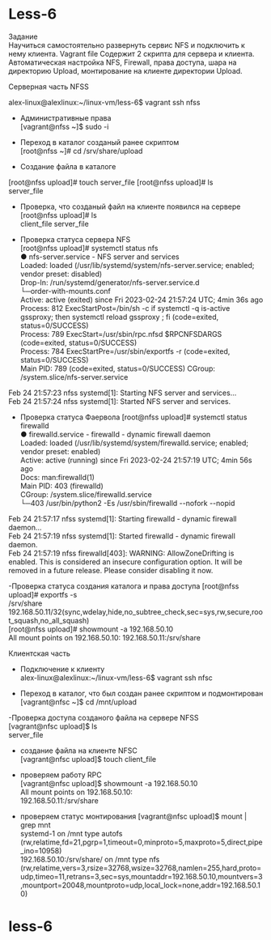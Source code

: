 # Less-6 

Задание  
Научиться самостоятельно развернуть сервис NFS и подключить к нему клиента.
Vagrant file Содержит 2 скрипта для сервера и клиента.  
Автоматическая настройка NFS, Firewall, права доступа, шара на директорию Upload, монтирование на клиенте директории Upload.  

Серверная часть NFSS  

alex-linux@alexlinux:~/linux-vm/less-6$ vagrant ssh nfss  
- Административные права  
[vagrant@nfss ~]$ sudo -i  

- Переход в каталог созданый ранее скриптом  
[root@nfss ~]# cd /srv/share/upload   
- Создание файла в каталоге  

[root@nfss upload]# touch server_file 
[root@nfss upload]# ls  
server_file  
- Проверка, что созданый файл на клиенте появился на сервере
[root@nfss upload]# ls  
client_file  server_file   

- Проверка статуса сервера NFS  
[root@nfss upload]# systemctl status nfs  
● nfs-server.service - NFS server and services  
   Loaded: loaded (/usr/lib/systemd/system/nfs-server.service; enabled; vendor preset: disabled)  
  Drop-In: /run/systemd/generator/nfs-server.service.d  
           └─order-with-mounts.conf  
   Active: active (exited) since Fri 2023-02-24 21:57:24 UTC; 4min 36s ago  
  Process: 812 ExecStartPost=/bin/sh -c if systemctl -q is-active gssproxy; then systemctl reload gssproxy ; fi (code=exited, status=0/SUCCESS)  
  Process: 789 ExecStart=/usr/sbin/rpc.nfsd $RPCNFSDARGS (code=exited, status=0/SUCCESS)  
  Process: 784 ExecStartPre=/usr/sbin/exportfs -r (code=exited, status=0/SUCCESS)  
 Main PID: 789 (code=exited, status=0/SUCCESS) 
   CGroup: /system.slice/nfs-server.service  

Feb 24 21:57:23 nfss systemd[1]: Starting NFS server and services...  
Feb 24 21:57:24 nfss systemd[1]: Started NFS server and services.  
- Проверка статуса Фаервола
[root@nfss upload]# systemctl status firewalld  
● firewalld.service - firewalld - dynamic firewall daemon  
   Loaded: loaded (/usr/lib/systemd/system/firewalld.service; enabled; vendor preset: enabled)  
   Active: active (running) since Fri 2023-02-24 21:57:19 UTC; 4min 56s ago  
     Docs: man:firewalld(1)  
 Main PID: 403 (firewalld)  
   CGroup: /system.slice/firewalld.service  
           └─403 /usr/bin/python2 -Es /usr/sbin/firewalld --nofork --nopid  

Feb 24 21:57:17 nfss systemd[1]: Starting firewalld - dynamic firewall daemon...  
Feb 24 21:57:19 nfss systemd[1]: Started firewalld - dynamic firewall daemon.  
Feb 24 21:57:19 nfss firewalld[403]: WARNING: AllowZoneDrifting is enabled. This is considered an insecure configuration option. It will be removed in a future release. Please consider disabling it now.  

-Проверка статуса создания каталога и права доступа
[root@nfss upload]# exportfs -s  
/srv/share  192.168.50.11/32(sync,wdelay,hide,no_subtree_check,sec=sys,rw,secure,root_squash,no_all_squash)  
[root@nfss upload]# showmount -a 192.168.50.10  
All mount points on 192.168.50.10: 
192.168.50.11:/srv/share  

Клиентская часть
- Подключение к клиенту  
alex-linux@alexlinux:~/linux-vm/less-6$ vagrant ssh nfsc  

- Переход в каталог, что был создан ранее скриптом и подмонтирован  
[vagrant@nfsc ~]$ cd /mnt/upload  

-Проверка доступа созданого файла на сервере NFSS  
[vagrant@nfsc upload]$ ls  
server_file  

- cоздание файла на клиенте NFSC  
[vagrant@nfsc upload]$ touch client_file  

- проверяем работу RPC  
[vagrant@nfsc upload]$ showmount -a 192.168.50.10  
All mount points on 192.168.50.10:  
192.168.50.11:/srv/share  

- проверяем статус монтирования
[vagrant@nfsc upload]$ mount | grep mnt  
systemd-1 on /mnt type autofs (rw,relatime,fd=21,pgrp=1,timeout=0,minproto=5,maxproto=5,direct,pipe_ino=10958)  
192.168.50.10:/srv/share/ on /mnt type nfs (rw,relatime,vers=3,rsize=32768,wsize=32768,namlen=255,hard,proto=udp,timeo=11,retrans=3,sec=sys,mountaddr=192.168.50.10,mountvers=3,mountport=20048,mountproto=udp,local_lock=none,addr=192.168.50.10)  


# less-6
